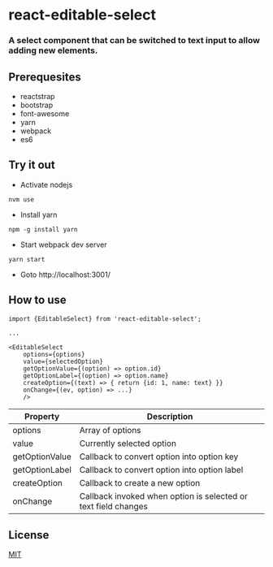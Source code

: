 # react-editable-select

### A select component that can be switched to text input to allow adding new elements.

## Prerequesites
* reactstrap
* bootstrap
* font-awesome
* yarn
* webpack
* es6

## Try it out
* Activate nodejs
```
nvm use
```

* Install yarn
```
npm -g install yarn
```

* Start webpack dev server
```
yarn start
```

* Goto http://localhost:3001/

## How to use

```
import {EditableSelect} from 'react-editable-select';

...

<EditableSelect
    options={options}
    value={selectedOption}
    getOptionValue={(option) => option.id}
    getOptionLabel={(option) => option.name}
    createOption={(text) => { return {id: 1, name: text} }}
    onChange={(ev, option) => ...}
    />
```

| Property | Description |
| --- | --- |
| options | Array of options |
| value | Currently selected option |
| getOptionValue | Callback to convert option into option key |
| getOptionLabel | Callback to convert option into option label |
| createOption | Callback to create a new option |
| onChange | Callback invoked when option is selected or text field changes |

## License
[MIT](./license.txt)
